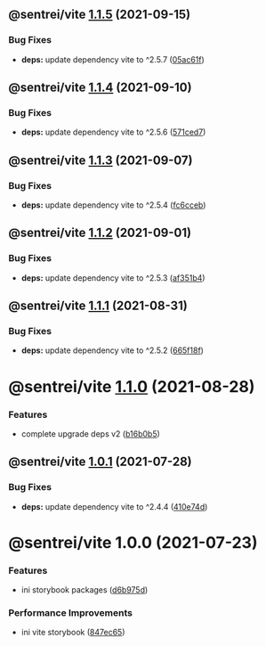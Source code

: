 ## @sentrei/vite [1.1.5](https://github.com/sentrei/sentrei/compare/@sentrei/vite@1.1.4...@sentrei/vite@1.1.5) (2021-09-15)

### Bug Fixes

- **deps:** update dependency vite to ^2.5.7 ([05ac61f](https://github.com/sentrei/sentrei/commit/05ac61f175280aa33e20c50c6546caa54537df31))

## @sentrei/vite [1.1.4](https://github.com/sentrei/sentrei/compare/@sentrei/vite@1.1.3...@sentrei/vite@1.1.4) (2021-09-10)

### Bug Fixes

- **deps:** update dependency vite to ^2.5.6 ([571ced7](https://github.com/sentrei/sentrei/commit/571ced75074c0ea43aab7cd27a94585115ba0511))

## @sentrei/vite [1.1.3](https://github.com/sentrei/sentrei/compare/@sentrei/vite@1.1.2...@sentrei/vite@1.1.3) (2021-09-07)

### Bug Fixes

- **deps:** update dependency vite to ^2.5.4 ([fc6cceb](https://github.com/sentrei/sentrei/commit/fc6ccebd3a1266f3ebe7b960dd4584d427323fbb))

## @sentrei/vite [1.1.2](https://github.com/sentrei/sentrei/compare/@sentrei/vite@1.1.1...@sentrei/vite@1.1.2) (2021-09-01)

### Bug Fixes

- **deps:** update dependency vite to ^2.5.3 ([af351b4](https://github.com/sentrei/sentrei/commit/af351b4bcd6d9fb0cf23f5a225259b83b445bb17))

## @sentrei/vite [1.1.1](https://github.com/sentrei/sentrei/compare/@sentrei/vite@1.1.0...@sentrei/vite@1.1.1) (2021-08-31)

### Bug Fixes

- **deps:** update dependency vite to ^2.5.2 ([665f18f](https://github.com/sentrei/sentrei/commit/665f18f960063f719d60f7b788088b1796c03f41))

# @sentrei/vite [1.1.0](https://github.com/sentrei/sentrei/compare/@sentrei/vite@1.0.1...@sentrei/vite@1.1.0) (2021-08-28)

### Features

- complete upgrade deps v2 ([b16b0b5](https://github.com/sentrei/sentrei/commit/b16b0b5f5a858a518669c1e9d44615a00c686431))

## @sentrei/vite [1.0.1](https://github.com/sentrei/sentrei/compare/@sentrei/vite@1.0.0...@sentrei/vite@1.0.1) (2021-07-28)

### Bug Fixes

- **deps:** update dependency vite to ^2.4.4 ([410e74d](https://github.com/sentrei/sentrei/commit/410e74dd520c524918cf37d9e76399483ffc7d06))

# @sentrei/vite 1.0.0 (2021-07-23)

### Features

- ini storybook packages ([d6b975d](https://github.com/sentrei/sentrei/commit/d6b975d14173ecf47968d90bc9bd932be00c752b))

### Performance Improvements

- ini vite storybook ([847ec65](https://github.com/sentrei/sentrei/commit/847ec65f8c943527ba26e83fc389e03590b3686c))

